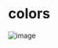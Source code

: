 # colors
![image](https://user-images.githubusercontent.com/32069720/116699893-810c6e80-a99c-11eb-95b9-c019779c8a19.png)
